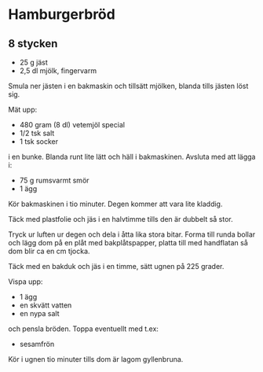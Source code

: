 Hamburgerbröd
=============
8 stycken
---------
- 25 g jäst
- 2,5 dl mjölk, fingervarm

Smula ner jästen i en bakmaskin och tillsätt mjölken, blanda tills jästen löst sig.

Mät upp:
- 480 gram (8 dl) vetemjöl special
- 1/2 tsk salt
- 1 tsk socker

i en bunke. Blanda runt lite lätt och häll i bakmaskinen. Avsluta med att lägga i:
- 75 g rumsvarmt smör
- 1 ägg

Kör bakmaskinen i tio minuter. Degen kommer att vara lite kladdig.

Täck med plastfolie och jäs i en halvtimme tills den är dubbelt så stor.

Tryck ur luften ur degen och dela i åtta lika stora bitar. Forma till runda bollar och lägg dom på en plåt med bakplåtspapper, platta till med handflatan så dom blir ca en cm tjocka.

Täck med en bakduk och jäs i en timme, sätt ugnen på 225 grader.

Vispa upp:
- 1 ägg
- en skvätt vatten
- en nypa salt

och pensla bröden. Toppa eventuellt med t.ex:

- sesamfrön

Kör i ugnen tio minuter tills dom är lagom gyllenbruna.